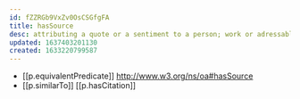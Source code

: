```yaml
---
id: fZZRGb9VxZv0OsCSGfgFA
title: hasSource
desc: attributing a quote or a sentiment to a person; work or adressable resource
updated: 1637403201130
created: 1633220799587
---
```



- [[p.equivalentPredicate]] http://www.w3.org/ns/oa#hasSource
- [[p.similarTo]] [[p.hasCitation]]
